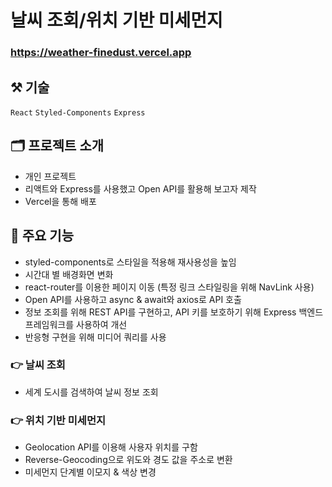 # 날씨 조회/위치 기반 미세먼지

### <https://weather-finedust.vercel.app>

## :hammer_and_pick: 기술
```React``` ```Styled-Components``` ```Express```

## :card_index_dividers: 프로젝트 소개
- 개인 프로젝트
- 리액트와 Express를 사용했고 Open API를 활용해 보고자 제작
- Vercel을 통해 배포

## :mag_right: 주요 기능
- styled-components로 스타일을 적용해 재사용성을 높임
- 시간대 별 배경화면 변화
- react-router를 이용한 페이지 이동 (특정 링크 스타일링을 위해 NavLink 사용)
- Open API를 사용하고 async & await와 axios로 API 호출
- 정보 조회를 위해 REST API를 구현하고, API 키를 보호하기 위해 Express 백엔드 프레임워크를 사용하여 개선
- 반응형 구현을 위해 미디어 쿼리를 사용

### :point_right: 날씨 조회
- 세계 도시를 검색하여 날씨 정보 조회
### :point_right: 위치 기반 미세먼지
- Geolocation API를 이용해 사용자 위치를 구함
- Reverse-Geocoding으로 위도와 경도 값을 주소로 변환
- 미세먼지 단계별 이모지 & 색상 변경
